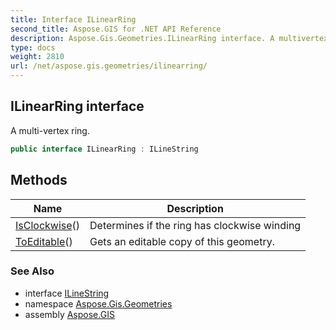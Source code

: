 ```yaml
---
title: Interface ILinearRing
second_title: Aspose.GIS for .NET API Reference
description: Aspose.Gis.Geometries.ILinearRing interface. A multivertex ring
type: docs
weight: 2810
url: /net/aspose.gis.geometries/ilinearring/
---
```

## ILinearRing interface

A multi-vertex ring.

```csharp
public interface ILinearRing : ILineString
```

## Methods

| Name | Description |
| --- | --- |
| [IsClockwise](../../aspose.gis.geometries/ilinearring/isclockwise/)() | Determines if the ring has clockwise winding |
| [ToEditable](../../aspose.gis.geometries/ilinearring/toeditable/)() | Gets an editable copy of this geometry. |

### See Also

* interface [ILineString](../ilinestring/)
* namespace [Aspose.Gis.Geometries](../../aspose.gis.geometries/)
* assembly [Aspose.GIS](../../)



